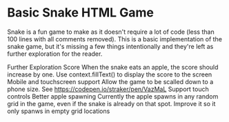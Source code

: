 # Basic Snake HTML Game
Snake is a fun game to make as it doesn't require a lot of code (less than 100 lines with all comments removed). This is a basic implementation of the snake game, but it's missing a few things intentionally and they're left as further exploration for the reader.

Further Exploration
Score
When the snake eats an apple, the score should increase by one. Use context.fillText() to display the score to the screen
Mobile and touchscreen support
Allow the game to be scalled down to a phone size. See https://codepen.io/straker/pen/VazMaL
Support touch controls
Better apple spawning
Currently the apple spawns in any random grid in the game, even if the snake is already on that spot. Improve it so it only spanws in empty grid locations
